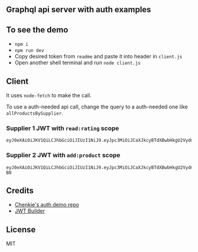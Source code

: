 ## Graphql api server with auth examples

## To see the demo
* `npm i`
* `npm run dev`
* Copy desired token from `readme` and paste it into header in `client.js`
* Open another shell terminal and run `node client.js`


## Client
It uses `node-fetch` to make the call.

To use a auth-needed api call, change the query to a auth-needed one like `allProductsBySupplier`.


### Supplier 1 JWT with `read:rating` scope

```
eyJ0eXAiOiJKV1QiLCJhbGciOiJIUzI1NiJ9.eyJpc3MiOiJCaXJkcyBTdXBwbHkgU2VydmVyIiwiaWF0IjoxNTE4MjQ2MjU3LCJleHAiOjE1NDk3ODM4MTUsImF1ZCI6Ind3dy5iaXJkcy1zdXBwbHkuY29tLmF1Iiwic3ViIjoiMSIsInNjb3BlIjoicmVhZDpyYXRpbmcifQ.AXgbsq4ZWI5H6TP6x1TkAOlZLFDP_cEG4hrBWROw9Es
```

### Supplier 2 JWT with `add:product` scope

```
eyJ0eXAiOiJKV1QiLCJhbGciOiJIUzI1NiJ9.eyJpc3MiOiJCaXJkcyBTdXBwbHkgU2VydmVyIiwiaWF0IjoxNTE4MjQ2MjU3LCJleHAiOjE1NDk3ODM4MTUsImF1ZCI6Ind3dy5iaXJkcy1zdXBwbHkuY29tLmF1Iiwic3ViIjoiMiIsInNjb3BlIjoiYWRkOnByb2R1Y3QifQ.KqlXPRbhGK1dYhBEmrQRO7xhU80ia3toYcJQx3Lx-B0
```

## Credits
* [Chenkie's auth demo repo](https://github.com/chenkie/graphql-auth)
* [JWT Builder](http://jwtbuilder.jamiekurtz.com/)

## License

MIT
